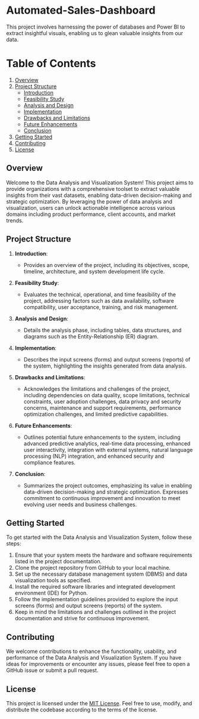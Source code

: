# Automated-Sales-Dashboard
This project involves harnessing the power of databases and Power BI to extract insightful visuals, enabling us to glean valuable insights from our data.


# Table of Contents

1. [Overview](#overview)
2. [Project Structure](#project-structure)
   - [Introduction](#introduction)
   - [Feasibility Study](#feasibility-study)
   - [Analysis and Design](#analysis-and-design)
   - [Implementation](#implementation)
   - [Drawbacks and Limitations](#drawbacks-and-limitations)
   - [Future Enhancements](#future-enhancements)
   - [Conclusion](#conclusion)
3. [Getting Started](#getting-started)
4. [Contributing](#contributing)
5. [License](#license)


## Overview

Welcome to the Data Analysis and Visualization System! This project aims to provide organizations with a comprehensive toolset to extract valuable insights from their vast datasets, enabling data-driven decision-making and strategic optimization. By leveraging the power of data analysis and visualization, users can unlock actionable intelligence across various domains including product performance, client accounts, and market trends.


## Project Structure

1. **Introduction**: 
   - Provides an overview of the project, including its objectives, scope, timeline, architecture, and system development life cycle.
   
2. **Feasibility Study**:
   - Evaluates the technical, operational, and time feasibility of the project, addressing factors such as data availability, software compatibility, user acceptance, training, and risk management.
   
3. **Analysis and Design**:
   - Details the analysis phase, including tables, data structures, and diagrams such as the Entity-Relationship (ER) diagram.
   
4. **Implementation**:
   - Describes the input screens (forms) and output screens (reports) of the system, highlighting the insights generated from data analysis.
   
5. **Drawbacks and Limitations**:
   - Acknowledges the limitations and challenges of the project, including dependencies on data quality, scope limitations, technical constraints, user adoption challenges, data privacy and security concerns, maintenance and support requirements, performance optimization challenges, and limited predictive capabilities.
   
6. **Future Enhancements**:
   - Outlines potential future enhancements to the system, including advanced predictive analytics, real-time data processing, enhanced user interactivity, integration with external systems, natural language processing (NLP) integration, and enhanced security and compliance features.
   
7. **Conclusion**:
   - Summarizes the project outcomes, emphasizing its value in enabling data-driven decision-making and strategic optimization. Expresses commitment to continuous improvement and innovation to meet evolving user needs and business challenges.


## Getting Started

To get started with the Data Analysis and Visualization System, follow these steps:

1. Ensure that your system meets the hardware and software requirements listed in the project documentation.
2. Clone the project repository from GitHub to your local machine.
3. Set up the necessary database management system (DBMS) and data visualization tools as specified.
4. Install the required software libraries and integrated development environment (IDE) for Python.
5. Follow the implementation guidelines provided to explore the input screens (forms) and output screens (reports) of the system.
6. Keep in mind the limitations and challenges outlined in the project documentation and strive for continuous improvement.

## Contributing

We welcome contributions to enhance the functionality, usability, and performance of the Data Analysis and Visualization System. If you have ideas for improvements or encounter any issues, please feel free to open a GitHub issue or submit a pull request.

## License

This project is licensed under the [MIT License](https://opensource.org/licenses/MIT). Feel free to use, modify, and distribute the codebase according to the terms of the license.
